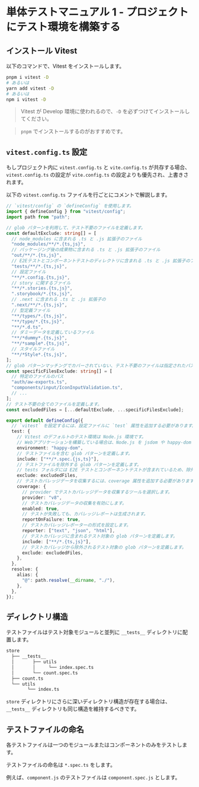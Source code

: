 # 単体テストマニュアル 1 - プロジェクトにテスト環境を構築する

## インストール Vitest

以下のコマンドで、Vitest をインストールします。

```bash
pnpm i vitest -D
# あるいは
yarn add vitest -D
# あるいは
npm i vitest -D
```

> Vitest が Develop 環境に使われるので、`-D` を必ずつけてインストールしてください。

> `pnpm` でインストールするのがおすすめです。

## `vitest.config.ts` 設定

もしプロジェクト内に `vitest.config.ts` と `vite.config.ts` が共存する場合、`vitest.config.ts` の設定が `vite.config.ts` の設定よりも優先され、上書きされます。

以下の `vitest.config.ts` ファイルを行ごとにコメントで解説します。

```ts
// `vitest/config` の `defineConfig` を使用します。
import { defineConfig } from "vitest/config";
import path from "path";

// glob パターンを利用して、テスト不要のファイルを定義します。
const defaultExclude: string[] = [
  // node_modules に含まれる .ts と .js 拡張子のファイル
  "node_modules/**/*.{ts,js}",
  // パッケージング後の成果物に含まれる .ts と .js 拡張子のファイル
  "out/**/*.{ts,js}",
  // E2Eテストとコンポーネントテストのディレクトリに含まれる .ts と .js 拡張子のファイル
  "tests/**/*.{ts,js}",
  // 設定ファイル
  "**/*.config.{ts,js}",
  // story に関するファイル
  "**/*.stories.{ts,js}",
  ".storybook/*.{ts,js}",
  // .next に含まれる .ts と .js 拡張子の
  ".next/**/*.{ts,js}",
  // 型定義ファイル
  "**/types/*.{ts,js}",
  "**/type/*.{ts,js}",
  "**/*.d.ts",
  // ダミーデータを定義しているファイル
  "**/*dummy*.{ts,js}",
  "**/*sample*.{ts,js}",
  // スタイルファイル
  "**/*Style*.{ts,js}",
];
// glob パターンマッチングでカバーされていない、テスト不要のファイルは指定されたパスで除外します。
const specificFilesExclude: string[] = [
  // 特定のファイルのパス
  "auth/aw-exports.ts",
  "components/input/IconInputValidation.ts",
  // ...
];
// テスト不要の全てのファイルを定義します。
const excludedFiles = [...defaultExclude, ...specificFilesExclude];

export default defineConfig({
  // `vitest` を設定するには、設定ファイルに `test` 属性を追加する必要があります。
  test: {
    // Vitest のデフォルトのテスト環境は Node.js 環境です。
    // Webアプリケーションを構築している場合は、Node.js を jsdom や happy-dom などのブラウザライクな環境に置き換えることができます。
    environment: "happy-dom",
    // テストファイルを含む glob パターンを定義します。
    include: ["**/*.spec.{js,ts}"],
    // テストファイルを除外する glob パターンを定義します。
    // tests フォルダには E2E テストとコンポーネントテストが含まれているため、除外されます。
    exclude: excludedFiles,
    // テストカバレッジデータを収集するには、coverage 属性を追加する必要があります。
    coverage: {
      // provider でテストカバレッジデータを収集するツールを選択します。
      provider: "v8",
      // テストカバレッジデータの収集を有効にします。
      enabled: true,
      // テストが失敗しても、カバレッジレポートは生成されます。
      reportOnFailure: true,
      // テストカバレッジレポーターの形式を設定します。
      reporter: ["text", "json", "html"],
      // テストカバレッジに含まれるテスト対象の glob パターンを定義します。
      include: ["**/*.{ts,js}"],
      // テストカバレッジから除外されるテスト対象の glob パターンを定義します。
      exclude: excludedFiles,
    },
  },
  resolve: {
    alias: {
      "@": path.resolve(__dirname, "./"),
    },
  },
});
```

## ディレクトリ構造

テストファイルはテスト対象モジュールと並列に `__tests__` ディレクトリに配置します。

```bash
store
  ├── __tests__
  │       ├── utils
  │       │     └── index.spec.ts
  │       └── count.spec.ts
  ├── count.ts
  └── utils
        └── index.ts
```

`store` ディレクトリにさらに深いディレクトリ構造が存在する場合は、`__tests__` ディレクトリも同じ構造を維持するべきです。

## テストファイルの命名

各テストファイルは一つのモジュールまたはコンポーネントのみをテストします。

テストファイルの命名は `*.spec.ts` をします。

例えば、`component.js` のテストファイルは `component.spec.js` とします。
